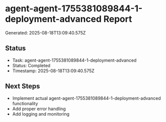 # agent-agent-1755381089844-1-deployment-advanced Report

Generated: 2025-08-18T13:09:40.575Z

## Status
- Task: agent-agent-1755381089844-1-deployment-advanced
- Status: Completed
- Timestamp: 2025-08-18T13:09:40.575Z

## Next Steps
- Implement actual agent-agent-1755381089844-1-deployment-advanced functionality
- Add proper error handling
- Add logging and monitoring
